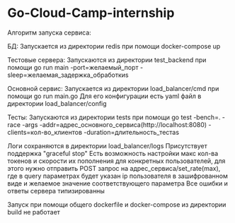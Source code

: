 # Go-Cloud-Camp-internship

Алгоритм запуска сервиса:

БД:
    Запускается из директории redis при помощи docker-compose up

Тестовые сервера:
    Запускаются из директории test_backend при помощи go run main -port=желаемый_порт -sleep=желаемая_задержка_обработкиs

Основной сервис:
    Запускается из директории load_balancer/cmd при помощи go run main.go
    Для его конфигурации есть yaml файл в директории load_balancer/config

Тесты:
    Запускаются из директории tests при помощи go test -bench=. -race -args -addr=адрес_основного_сервиса(http://localhost:8080) -clients=кол-во_клиентов -duration=длительность_тестаs

Логи сохраняются в директории load_balancer/logs
Присутствует поддержка "graceful stop"
Есть возможность настройки макс кол-ва токенов и скорости их пополнения для конкретных пользователей, для этого нужно отправить POST запрос на адрес_сервиса/set_rate(max), где в query параметрах будет указан ip пользователя в зашифрованном виде и желаемое значение соответствующего параметра
Все ошибки и ответы сервера типизированны

Запуск при помощи общего dockerfile и docker-compose из директории build не работает